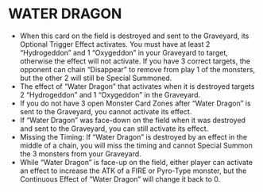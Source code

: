 # WATER DRAGON

*   When this card on the field is destroyed and sent to the Graveyard, its Optional Trigger Effect activates. You must have at least 2 “Hydrogeddon” and 1 “Oxygeddon” in your Graveyard to target, otherwise the effect will not activate. If you have 3 correct targets, the opponent can chain “Disappear” to remove from play 1 of the monsters, but the other 2 will still be Special Summoned.
*   The effect of “Water Dragon” that activates when it is destroyed targets 2 “Hydrogeddon” and 1 “Oxygeddon” in the Graveyard.
*   If you do not have 3 open Monster Card Zones after “Water Dragon” is sent to the Graveyard, you cannot activate its effect.
*   If “Water Dragon” was face-down on the field when it was destroyed and sent to the Graveyard, you can still activate its effect.
*   Missing the Timing: If “Water Dragon” is destroyed by an effect in the middle of a chain, you will miss the timing and cannot Special Summon the 3 monsters from your Graveyard.
*   While “Water Dragon” is face-up on the field, either player can activate an effect to increase the ATK of a FIRE or Pyro-Type monster, but the Continuous Effect of “Water Dragon” will change it back to 0.
